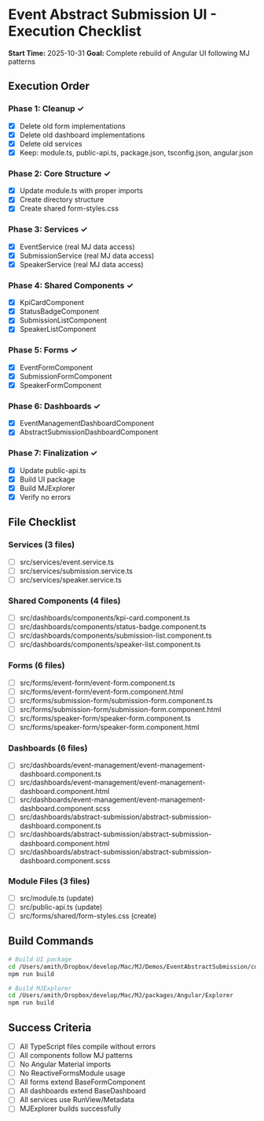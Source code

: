 # Event Abstract Submission UI - Execution Checklist

**Start Time:** 2025-10-31
**Goal:** Complete rebuild of Angular UI following MJ patterns

## Execution Order

### Phase 1: Cleanup ✓
- [x] Delete old form implementations
- [x] Delete old dashboard implementations
- [x] Delete old services
- [x] Keep: module.ts, public-api.ts, package.json, tsconfig.json, angular.json

### Phase 2: Core Structure ✓
- [x] Update module.ts with proper imports
- [x] Create directory structure
- [x] Create shared form-styles.css

### Phase 3: Services ✓
- [x] EventService (real MJ data access)
- [x] SubmissionService (real MJ data access)
- [x] SpeakerService (real MJ data access)

### Phase 4: Shared Components ✓
- [x] KpiCardComponent
- [x] StatusBadgeComponent
- [x] SubmissionListComponent
- [x] SpeakerListComponent

### Phase 5: Forms ✓
- [x] EventFormComponent
- [x] SubmissionFormComponent
- [x] SpeakerFormComponent

### Phase 6: Dashboards ✓
- [x] EventManagementDashboardComponent
- [x] AbstractSubmissionDashboardComponent

### Phase 7: Finalization ✓
- [x] Update public-api.ts
- [x] Build UI package
- [x] Build MJExplorer
- [x] Verify no errors

## File Checklist

### Services (3 files)
- [ ] src/services/event.service.ts
- [ ] src/services/submission.service.ts
- [ ] src/services/speaker.service.ts

### Shared Components (4 files)
- [ ] src/dashboards/components/kpi-card.component.ts
- [ ] src/dashboards/components/status-badge.component.ts
- [ ] src/dashboards/components/submission-list.component.ts
- [ ] src/dashboards/components/speaker-list.component.ts

### Forms (6 files)
- [ ] src/forms/event-form/event-form.component.ts
- [ ] src/forms/event-form/event-form.component.html
- [ ] src/forms/submission-form/submission-form.component.ts
- [ ] src/forms/submission-form/submission-form.component.html
- [ ] src/forms/speaker-form/speaker-form.component.ts
- [ ] src/forms/speaker-form/speaker-form.component.html

### Dashboards (6 files)
- [ ] src/dashboards/event-management/event-management-dashboard.component.ts
- [ ] src/dashboards/event-management/event-management-dashboard.component.html
- [ ] src/dashboards/event-management/event-management-dashboard.component.scss
- [ ] src/dashboards/abstract-submission/abstract-submission-dashboard.component.ts
- [ ] src/dashboards/abstract-submission/abstract-submission-dashboard.component.html
- [ ] src/dashboards/abstract-submission/abstract-submission-dashboard.component.scss

### Module Files (3 files)
- [ ] src/module.ts (update)
- [ ] src/public-api.ts (update)
- [ ] src/forms/shared/form-styles.css (create)

## Build Commands

```bash
# Build UI package
cd /Users/amith/Dropbox/develop/Mac/MJ/Demos/EventAbstractSubmission/code/UI
npm run build

# Build MJExplorer
cd /Users/amith/Dropbox/develop/Mac/MJ/packages/Angular/Explorer
npm run build
```

## Success Criteria
- [ ] All TypeScript files compile without errors
- [ ] All components follow MJ patterns
- [ ] No Angular Material imports
- [ ] No ReactiveFormsModule usage
- [ ] All forms extend BaseFormComponent
- [ ] All dashboards extend BaseDashboard
- [ ] All services use RunView/Metadata
- [ ] MJExplorer builds successfully

